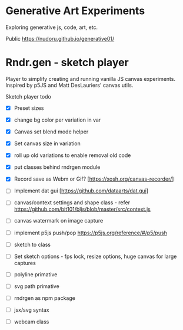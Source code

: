 # Generative Art Experiments 

Exploring generative js, code, art, etc.

Public https://nudoru.github.io/generative01/

# Rndr.gen - sketch player

Player to simplify creating and running vanilla JS canvas experiments. Inspired by p5JS and Matt DesLauriers' canvas utils.

Sketch player todo

- [x]  Preset sizes
- [x]  change bg color per variation in var
- [x]  Canvas set blend mode helper 
- [x]  Set canvas size in variation
- [x] roll up old variations to enable removal old code
- [x] put classes behind rndrgen module
- [x] Record save as Webm or Gif? [https://xosh.org/canvas-recorder/]
- [ ] Implement dat gui [https://github.com/dataarts/dat.gui]
- [ ] canvas/context settings and shape class - refer https://github.com/bit101/bljs/blob/master/src/context.js
- [ ] canvas watermark on image capture
- [ ] implement p5js push/pop https://p5js.org/reference/#/p5/push
- [ ] sketch to class
- [ ] Set sketch options - fps lock, resize options, huge canvas for large captures
- [ ] polyline primative
- [ ] svg path primative
- [ ] rndrgen as npm package
- [ ] jsx/svg syntax
- [ ] webcam class


